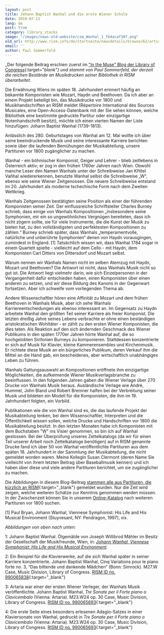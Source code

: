 ```yaml
---
layout: post
title: Johann Baptist Wanhal und die erste Wiener Schule
date: 2019-07-11
lang: de
post: true
category: library_stocks
image: "/images/news-old-website/csm_Wanhal_1_fb4acaf107.png"
old_url: http://www.rism.info/de/startseite/newsdetails/browse/62/article/64/johann-baptist-wanhal-and-the-first-viennese-school.html
email: ''
author: Paul Sommerfeld
---
```



_Der folgende Beitrag erschien zuerst im ["In the Muse" Blog der Library of Congress](https://blogs.loc.gov/music/2019/05/johann-baptist-wanhal-and-the-first-viennese-school){:target="_blank"} und stammt von Paul Sommerfeld,_ _der derzeit die reichen Bestände an Musikdrucken seiner Bibliothek in RISM überarbeitet._

Die Erwähnung Wiens im späten 18. Jahrhundert erinnert häufig an bekannte Komponisten wie Mozart, Haydn und Beethoven. Da ich aber an einem Projekt beteiligt bin, das Musikdrucke vor 1800 und Musikhandschriften an RISM meldet (Répertoire International des Sources Musicales, eine Open-Access-Datenbank mit der Sie sehen können, welche Bibliothek eine bestimmte gedruckte Partitur oder einzigartige Notenhandschrift besitzt), möchte ich einen vierten Namen der Liste hinzufügen: Johann Baptist Wanhal (1739-1813).

Anlässlich des 280. Geburtstages von Wanhal am 12. Mai wollte ich über seine beeindruckende Musik und seine interessante Karriere berichten sowie über die laufenden Bemühungen der Musikabteilung, unsere Partituren vor 1800 zugänglicher zu machen.

Wanhal - ein böhmischer Komponist, Geiger und Lehrer - blieb zeitlebens in Österreich aktiv; er zog in den frühen 1760er Jahren nach Wien. Obwohl manche Leser den Namen Wanhals unter der Schreibweise Jan Křtitel Vaňhal wiedererkennen, benutzte Wanhal selbst die Schreibweise „W“, ebenso wie seine Wiener Zeitgenossen. Die neuere Schreibweise entstand im 20. Jahrhundert als moderne tschechische Form nach dem Zweiten Weltkrieg.

Wanhals Zeitgenossen bestätigten seine Position als einer der führenden Komponisten seiner Zeit. Der einflussreiche Schriftsteller Charles Burney schrieb, dass einige von Wanhals Kompositionen „insbesondere seine Symphonien, mir ein so ungewöhnliches Vergnügen bereiteten, dass ich nicht zögern sollte, sie für viele Instrumente, die die Kunst der Musik zu bieten hat, zu den vollständigsten und perfektesten Kompositionen zu zählen.“ Burney schrieb später, dass Wanhals „temperamentvolle, natürliche und unberührte Symphonien“ denen von Haydn vorausgingen, zumindest in England. [1] Tatsächlich wissen wir, dass Wanhal 1784 sogar in einem Quartett spielte - vielleicht auf dem Cello - mit Haydn, dem Komponisten Carl Ditters von Dittersdorf und Mozart selbst.

Warum nennen wir Wanhals Namen nicht im selben Atemzug mit Haydn, Mozart und Beethoven? Die Antwort ist nicht, dass Wanhals Musik nicht so gut ist. Die Antwort liegt vielmehr darin, wie sich Einzelpersonen in der Vergangenheit dafür entschieden haben, einen Komponisten über einen anderen zu setzen, und wir diese Bildung des Kanons in der Gegenwart fortsetzen. Aber ich schweife vom vorliegenden Thema ab.

Andere Wissenschaftler hören eine Affinität zu Mozart und dem frühen Beethoven in Wanhals Musik, aber ich sehe Wanhals Karriereentscheidungen als ebenso interessant an. Im Gegensatz zu Haydn arbeitete Wanhal den größten Teil seiner Karriere als freier Komponist. Die letzten dreißig Jahre seines Lebens verbrachte er ohne einen beständigen aristokratischen Wohltäter - er zählt zu den ersten Wiener Komponisten, die dies taten. Als Reaktion auf den sich ändernden Geschmack des Wiener Publikums in den späten 1770er Jahren hörte Wanhal auf, die so hochgelobten Sinfonien Burneys zu komponieren. Stattdessen konzentrierte er sich auf Musik für Klavier, kleine Kammerensembles und Kirchenmusik. Er richtete diese Musik an ein bürgerliches Publikum, deren Verkauf ihm die Mittel an die Hand gab, ein bescheidenes, aber wirtschaftlich unabhängiges Leben zu führen.

Wanhals Gattungsauswahl an Kompositionen eröffnete ihm einzigartige Möglichkeiten, die aufkeimende Wiener Musikverlagsbranche zu beeinflussen. In den folgenden Jahren gaben die Wiener Verlage über 270 Drucke von Wanhals Musik heraus. Ausländische Verlage wie André, Hummel, John Bland und Robert Bremner halfen bei der Verbreitung seiner Musik und bildeten ein Modell für die Komponisten, die ihm im 19. Jahrhundert folgten, ein Vorbild.

Publikationen wie die von Wanhal sind es, die das laufende Projekt der Musikabteilung lenken, bei dem Wissenschaftler, Interpreten und die Öffentlichkeit wissen sollen, welche Drucke und Handschriften vor 1800 die Musikabteilung besitzt. In den letzten Monaten habe ich Komponisten mit dem Buchstaben "W" ins Visier genommen, so bin ich auf Wanhal gestossen. Bei der Überprüfung unseres Zettelkatalogs (da wir für einen Teil unserer Arbeit noch Zettelkataloge benötigen) auf in RISM genannte Drucke fand ich über 50 von Wanhal veröffentlichte Partituren aus dem späten 18. Jahrhundert in der Sammlung der Musikabteilung, die nicht gemeldet worden waren. Meine Kollegin Susan Clermont (deren Name Sie vielleicht von ihrem letzten Beitrag über Baseballmusik kennen) und ich haben über diese und viele andere Partituren berichtet, um sie zugänglicher zu machen.

Die Abbildungen in diesem Blog-Beitrag [stammen alle aus Partituren, die kürzlich an RISM](https://opac.rism.info/search?View=rism&siglum=US-Wc&author=Vanhal){:target="_blank"} gemeldet wurden. Nur die Zeit wird zeigen, welche weiteren Schätze zur Kenntnis genommen werden müssen. In der Zwischenzeit können Sie in unserem [Online-Katalog](https://catalog.loc.gov/index.html) nach weiteren Partituren vor 1800 suchen.

[1] Paul Bryan, Johann Wanhal, Viennese Symphonist: His Life and His Musical Environment (Stuyvesant, NY: Pendragon, 1997), xix.


_Abbildungen von oben nach unten:_

1: Johann Baptist Wanhal. Ölgemälde von Joseph Willibrod Mähler im Besitz der Gesellschaft der Musikfreunde, Wien, in: [_Johann Wanhal, Viennese Symphonist: His Life and His Musical Environment_](https://lccn.loc.gov/97025760).

2: Ein Beispiel für die Klavierwerke, auf die sich Wanhal später in seiner Karriere konzentrierte. Johann Baptist Wanhal, Cinq Variations pour le piano forte no. 3, “Das bittende und dankende Mädchen” (Bonn: Simrock). M27.W Case, Music Division, Library of Congress. [RISM ID no. 990065838](https://opac.rism.info/search?id=00000990065838&View=rism){:target="_blank"}

3: Artaria war einer der ersten Wiener Verleger, der Wanhals Musik veröffentlichte. Johann Baptist Wanhal, _Tre Sonate per il Forte piano o Clavicembalo_ (Vienna: Artaria). M23.W24 op. 30 Case, Music Division, Library of Congress. [RISM ID no. 990065693](https://opac.rism.info/search?id=00000990065693&View=rism){:target="_blank"}

4: Die erste Seite eines besonders erlesenen Adagio-Satzes in einer Klaviersonate von Wanhal, gedruckt in _Tre Sonate per il Forte piano o Clavicembalo_ (Vienna: Artaria). M23.W24 op. 30 Case, Music Division, Library of Congress. [RISM ID no. 990065693](https://opac.rism.info/search?id=00000990065693&View=rism){:target="_blank"}



<script type="text/javascript">var switchTo5x=true;</script><script type="text/javascript" src="http://w.sharethis.com/button/buttons.js"></script><script type="text/javascript">stLight.options({publisher: "9b601438-1ce1-49d8-bfd7-9cff5df54c17", doNotHash: false, doNotCopy: false, hashAddressBar: false});</script>